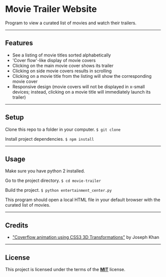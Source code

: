 Movie Trailer Website
=====================

Program to view a curated list of movies and watch their trailers.

---

## Features
- See a listing of movie titles sorted alphabetically
- 'Cover flow'-like display of movie covers
- Clicking on the main movie cover shows its trailer
- Clicking on side movie covers results in scrolling
- Clicking on a movie title from the listing will show the corresponding movie cover
- Responsive design (movie covers will not be displayed in x-small devices; instead, clicking on a movie title will immediately launch its trailer)

---

## Setup
Clone this repo to a folder in your computer.
`$ git clone `

Install project dependencies.
`$ npm install`

---

## Usage
Make sure you have python 2 installed.

Go to the project directory.
`$ cd movie-trailer`

Build the project.
`$ python entertainment_center.py`

This program should open a local HTML file in your default browser with the curated list of movies.

---

## Credits

- ["Coverflow animation using CSS3 3D Transformations"](https://jbkflex.wordpress.com/2012/02/13/coverflow-animation-using-css3-3d-transformations-part1/) by Joseph Khan

---

## License

This project is licensed under the terms of the [**MIT**](https://opensource.org/licenses/MIT) license.
